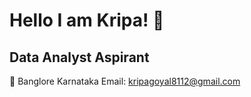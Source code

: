 # Hello I am Kripa! 👋

## Data Analyst Aspirant

📍 Banglore Karnataka
Email: kripagoyal8112@gmail.com

<!--
**Kripa-Goyal/Kripa-Goyal** is a ✨ _special_ ✨ repository because its `README.md` (this file) appears on your GitHub profile.

- 🔭 I’m currently working on ...
- 🌱 I’m currently learning ...
- 👯 I’m looking to collaborate on ...
- 🤔 I’m looking for help with ...
- 💬 Ask me about ...
- 📫 How to reach me: ...
- 😄 Pronouns: ...
- ⚡ Fun fact: ...
-->
